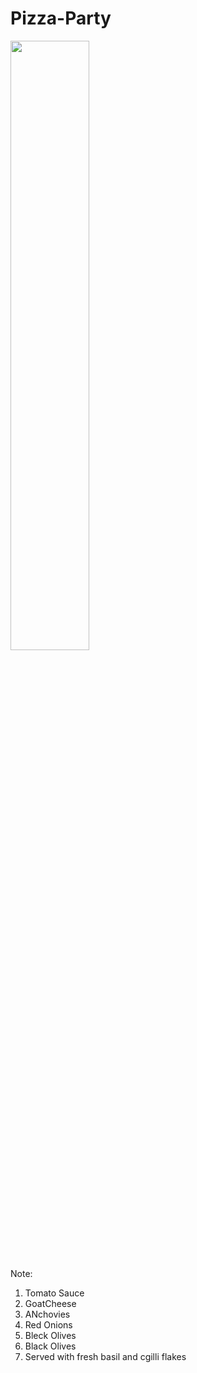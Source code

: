 
# Pizza-Party
<img src = "https://github.com/https://github.com/Rakesh9901491946/Pizza-Party/blob/main/Images/istockphoto-1349560406-612x612.jpg" width=50% height= 50%>

Note:
1. Tomato Sauce
2. GoatCheese
3. ANchovies
4. Red Onions
5. Bleck Olives
6. Black Olives
7. Served with fresh basil and cgilli flakes

